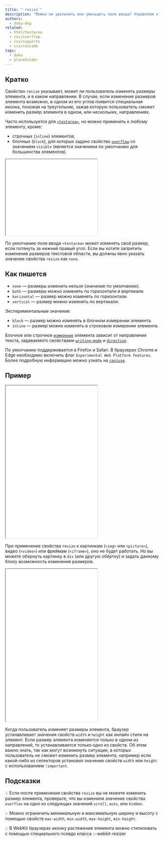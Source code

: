 ```yaml
---
title: "`resize`"
description: "Можно ли увеличить или уменьшить поле ввода? Управляем этим через стили."
authors:
  - doka-dog
related:
  - html/textarea
  - css/overflow
  - css/supports
  - css/cascade
tags:
  - doka
  - placeholder
---
```


## Кратко

Свойство `resize` указывает, может ли пользователь изменять размеры элемента, и в каком направлении. В случае, если изменение размеров элемента возможно, в одном из его углов появится специальная иконка, похожая на треугольник, зажав которую пользователь сможет изменить размер элемента в одном, или нескольких, направлениях.

Часто используется для [`<textarea>`](/html/textarea/), но можно применить к любому элементу, кроме:

- строчных (`inline`) элементов;
- блочных (`block`), для которых задано свойство [`overflow`](/css/overflow/) со значением `visible` (является значением по умолчанию для большинства элементов).

<iframe title="Простая textarea" src="demos/resize-textarea/" height="250"></iframe>
 
 По умолчанию поле ввода `<textarea>` может изменять свой размер, если потянуть за нижний правый угол. Если вы хотите запретить изменение размеров текстовой области, вы должны явно указать значение свойства `resize` как `none`.

## Как пишется

- `none` — размеры изменить нельзя (значение по умолчанию).
- `both` — размеры можно изменять по горизонтали и вертикали.
- `horizontal` — размер можно изменять по горизонтали.
- `vertical` — размер можно изменять по вертикали.

Экспериментальные значения:
- `block` — размер можно изменять в блочном измерении элемента.
- `inline` — размер можно изменять в строковом измерении элемента.
 
 Блочное или строчное [`измерение`](https://developer.mozilla.org/en-US/docs/Web/CSS/CSS_logical_properties_and_values) элемента зависит от направления текста, задаваемого свойствами [`writing-mode`](/css/writing-mode/) и [`direction`](https://developer.mozilla.org/en-US/docs/Web/CSS/direction).

 По умолчанию поддерживается в Firefox и Safari. В браузерах Chrome и Edge необходимо включить флаг `Experimental Web Platform features`. Более подробную информацию можно узнать на [`caniuse`](https://caniuse.com/mdn-css_properties_resize_flow_relative_support).

## Пример

<iframe title="Песочница resize" src="demos/resize-playground/" height="500"></iframe>

При применение свойства `resize` к картинкам (`<img>` или `<picture>`), видео (`<video>`) или фреймам (`<iframe>`), оно не будет работать. Но вы можете обернуть картинку в `div` (или другую обёртку) и задать данному блоку возможность изменения размеров.

<iframe title="Песочница resize" src="demos/resize-image/" height="500"></iframe>

Когда пользователь изменяет размеры элемента, браузер устанавливает значения свойств `width` и `height` как инлайн стили на элемент. Если размер элемента изменяется только в одном из направлений, то устанавливается только одно из свойств. Об этом важно знать, так как могут возникнуть ситуации, в которых пользователь не сможет изменить размер элемента, например если какой-либо из селекторов установил значение свойств `width` или `height` с использованием `!important`.

## Подсказки
💡 Если после применения свойства `resize` вы не можете изменить размер элемента, проверьте, что вы изменили значение свойства `overflov` на одно из следующих значений `scroll`, `auto`, или `hidden`.

💡 Можно ограничить минимальную и максимальную ширину и высоту с помощью свойств `max-width`, `min-width`, `max-height`, `min-height`.

💡 В WebKit браузерах иконку растяжения элемента можно стилизовать с помощью специального псевдо класса ::-webkit-resizer

